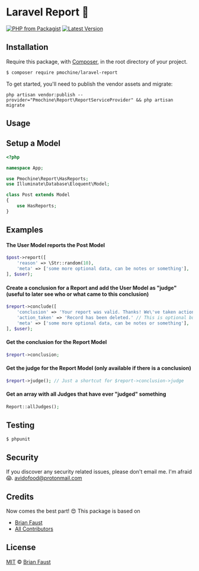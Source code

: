 # Laravel Report 📢

[![PHP from Packagist](https://img.shields.io/packagist/php-v/pmochine/laravel-report.svg?style=flat-square)]()
[![Latest Version](https://img.shields.io/github/release/pmochine/Laravel-Report.svg?style=flat-square)](https://github.com/pmochine/Laravel-Report/releases)

## Installation

Require this package, with [Composer](https://getcomposer.org/), in the root directory of your project.

``` bash
$ composer require pmochine/laravel-report
```

To get started, you'll need to publish the vendor assets and migrate:

```
php artisan vendor:publish --provider="Pmochine\Report\ReportServiceProvider" && php artisan migrate
```

## Usage

## Setup a Model
``` php
<?php

namespace App;

use Pmochine\Report\HasReports;
use Illuminate\Database\Eloquent\Model;

class Post extends Model
{
    use HasReports;
}
```

## Examples

#### The User Model reports the Post Model
``` php
$post->report([
    'reason' => \Str::random(10),
    'meta' => ['some more optional data, can be notes or something'],
], $user);
```

#### Create a conclusion for a Report and add the User Model as "judge" (useful to later see who or what came to this conclusion)
``` php
$report->conclude([
    'conclusion' => 'Your report was valid. Thanks! We\'ve taken action and removed the entry.',
    'action_taken' => 'Record has been deleted.' // This is optional but can be useful to see what happend to the record
    'meta' => ['some more optional data, can be notes or something'],
], $user);
```

#### Get the conclusion for the Report Model
``` php
$report->conclusion;
```

#### Get the judge for the Report Model (only available if there is a conclusion)
``` php
$report->judge(); // Just a shortcut for $report->conclusion->judge
```

#### Get an array with all Judges that have ever "judged" something
``` php
Report::allJudges();
```

## Testing

``` bash
$ phpunit
```

## Security

If you discover any security related issues, please don't email me. I'm afraid 😱. avidofood@protonmail.com

## Credits

Now comes the best part! 😍
This package is based on

- [Brian Faust](https://github.com/faustbrian)
- [All Contributors](../../contributors)

## License

[MIT](LICENSE) © [Brian Faust](https://brianfaust.me)
